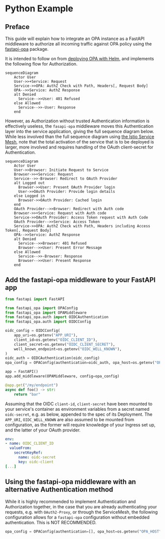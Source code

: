 # Python Example

## Preface

This guide will explain how to integrate an OPA instance as a FastAPI middleware to authorize all incoming traffic against OPA policy using the [fastapi-opa](https://github.com/busykoala/fastapi-opa) package.

It is intended to follow on from [deploying OPA with Helm](deploy-with-helm.md), and implements the following flow for Authorization.

```mermaid
sequenceDiagram
    Actor User
    User->>+Service: Request
    Service->>OPA: AuthZ Check with Path, Headers[, Request Body]
    OPA-->>Service: AuthZ Response
    alt Denied
      Service-->>User: 401 Refused
    else Allowed
      Service-->>-User: Response
    end
```

However, as Authorization without trusted Authentication information is effectively useless, the `fasapi-opa` middleware moves this Authentication layer into the service application, giving the full sequence diagram below. While less involved than the full sequence diagram using [the Istio Service Mesh](deploy-with-istio.md), note that the total activation of the service that is to be deployed is larger, more involved and requires handling of the OAuth client-secret for Authentication.

```mermaid
sequenceDiagram
    Actor User
    User->>Browser: Initiate Request to Service
    Browser->>+Service: Request
    Service-->>-Browser: Redirect to OAuth Provider
    alt Logged out
      Browser->>User: Present OAuth Provider login
      User->>OAuth Provider: Provide login details
    else Logged in
      Browser->>OAuth Provider: Cached login
    end
    OAuth Provider-->>Browser: Redirect with Auth code
    Browser->>+Service: Request with Auth code
    Service->>OAuth Provider: Access Token request with Auth Code
    OAuth Provider-->>Service: Access Token
    Service->>OPA: AuthZ Check with Path, Headers including Access Token[, Request Body]
    OPA-->>Service: AuthZ Response
    alt Denied
      Service-->>Browser: 401 Refused
      Browser-->>User: Present Error Message
    else Allowed
      Service-->>-Browser: Response
      Browser-->>User: Present Response
    end
```

## Add the fastapi-opa middleware to your FastAPI app

```python
from fastapi import FastAPI

from fastapi_opa import OPAConfig
from fastapi_opa import OPAMiddleware
from fastapi_opa.auth import OIDCAuthentication
from fastapi_opa.auth import OIDCConfig

oidc_config = OIDCConfig(
    app_uri=os.getenv("APP_URI"),
    client_id=os.getenv("OIDC_CLIENT_ID"),
    client_secret=os.getenv("OIDC_CLIENT_SECRET"),
    well_known_endpoint=os.getenv("OIDC_WELL_KNOWN"),
)
oidc_auth = OIDCAuthentication(oidc_config)
opa_config = OPAConfig(authentication=oidc_auth, opa_host=os.getenv("OPA_HOST"))

app = FastAPI()
app.add_middleware(OPAMiddleware, config=opa_config)

@app.get("/my/endpoint")
async def foo() -> str:
    return "bar"
```

Assuming that the OIDC `client-id`, `client-secret` have been mounted to your service's container as environment variables from a secret named `oidc-secret`, e.g. as below, appended to the spec of its Deployment. The `APP_URI`, `OIDC_WELL_KNOWN` are also assumed to be mounted from configuration, as the former will require knowledge of your Ingress set up, and the latter of your OAuth provider.

```yaml
env:
- name: OIDC_CLIENT_ID
  valueFrom:
    secretKeyRef:
      name: oidc-secret
      key: oidc-client
[...]
```

## Using the fastapi-opa middleware with an alternative Authentication method

While it is highly recommended to implement Authentication and Authorization together, in the case that you are already authenticating your requests, e.g. with `OAuth2-Proxy`, or through the ServiceMesh, the following configuration allows for a `fastapi-opa` configuration without embedded authentication. This is NOT RECOMMENDED.

```python
opa_config = OPAConfig(authentication=[], opa_host=os.getenv("OPA_HOST"))
```
